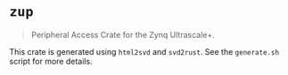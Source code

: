 # `zup`

> Peripheral Access Crate for the Zynq Ultrascale+.

This crate is generated using `html2svd` and `svd2rust`. See the `generate.sh`
script for more details.
